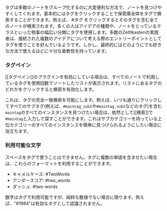 タグは多数のノートをグループ化するのに大変便利な方法で、ノートを見つけやすくしてくれます。基本的にはタグをクリックすることで保管庫全体をタグで検索することができます。例えば、 #タグ をクリックするとそのタグを含む全てのノートが検索されます。多くの人はアイデアの種類や、ノートをとっているクラスといった物事の幅広い分類にタグを使用します。多数のZettlkastenの実践者は、接続された複数のアイデアについて考える際のエントリーポイントとしてタグを使うことを好んでいるようです。しかし、最終的にはどのようにでも好きな方法で使えるほどに十分な柔軟性を持っています。

### タグペイン
[[タグペイン]]のプラグインを有効にしている場合は、すべてのノートで利用しているタグを使用回数でソートしたリストが表示されます。リストにあるタグのどれかをクリックすると検索を有効化します。

これは、タグの完全一致検索を可能にします。例えば、いつも通りにクリックしてすべてのサブタグ(例えば、`#maintag_sub1`や`#maintag_sub2`などのタグ)を含む`maintag`のすべてのインスタンスを見つけたい場合は、依然として[[検索]]で`#maintag`と入力して探すことができます。これはサブカテゴリーを持っている上位カテゴリーのすべてのインスタンスを簡単に見つけられるようにしたい場合に役立ちます。

### 利用可能な文字

スペースをタグで使うことはできません。タグに複数の単語を含ませたい場合は、これらのフォーマットを利用することができます。

- キャメルケース: #TwoWords
- アンダースコア: #two_words
- ダッシュ: #two-words

数字はタグで利用可能ですが、純粋な数値でない場合に限ります。例えば、"#1984"は有効なタグとして認識されません。